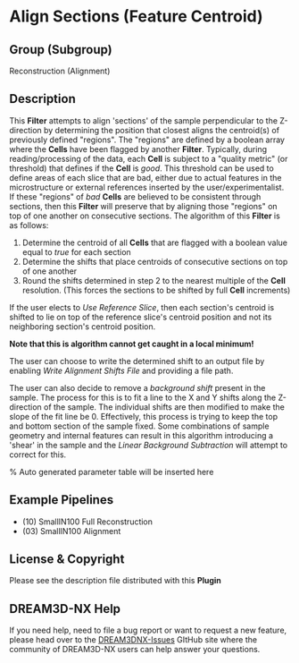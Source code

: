 # Align Sections (Feature Centroid)

## Group (Subgroup)

Reconstruction (Alignment)

## Description

This **Filter** attempts to align 'sections' of the sample perpendicular to the Z-direction by determining the position that closest aligns the centroid(s) of previously defined "regions".  The "regions" are defined by a boolean array where the **Cells** have been flagged by another **Filter**. Typically, during reading/processing of the data, each **Cell** is subject to a "quality metric" (or threshold) that defines if the **Cell** is *good*.  This threshold can be used to define areas of each slice that are bad, either due to actual features in the microstructure or external references inserted by the user/experimentalist.  If these "regions" of *bad* **Cells** are believed to be consistent through sections, then this **Filter** will preserve that by aligning those "regions" on top of one another on consecutive sections. The algorithm of this **Filter** is as follows:

1. Determine the centroid of all **Cells** that are flagged with a boolean value equal to *true* for each section
2. Determine the shifts that place centroids of consecutive sections on top of one another
3. Round the shifts determined in step 2 to the nearest multiple of the **Cell** resolution. (This forces the sections to be shifted by full **Cell** increments)

If the user elects to *Use Reference Slice*, then each section's centroid is shifted to lie on top of the reference slice's centroid position and not its neighboring section's centroid position.

**Note that this is algorithm cannot get caught in a local minimum!**

The user can choose to write the determined shift to an output file by enabling *Write Alignment Shifts File* and providing a file path.  

The user can also decide to remove a *background shift* present in the sample. The process for this is to fit a line to the X and Y shifts along the Z-direction of the sample.  The individual shifts are then modified to make the slope of the fit line be 0.  Effectively, this process is trying to keep the top and bottom section of the sample fixed.  Some combinations of sample geometry and internal features can result in this algorithm introducing a 'shear' in the sample and the *Linear Background Subtraction* will attempt to correct for this.

% Auto generated parameter table will be inserted here

## Example Pipelines

+ (10) SmallIN100 Full Reconstruction
+ (03) SmallIN100 Alignment

## License & Copyright

Please see the description file distributed with this **Plugin**

## DREAM3D-NX Help

If you need help, need to file a bug report or want to request a new feature, please head over to the [DREAM3DNX-Issues](https://github.com/BlueQuartzSoftware/DREAM3DNX-Issues) GItHub site where the community of DREAM3D-NX users can help answer your questions.
